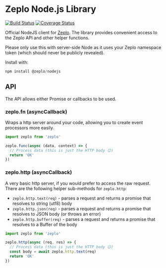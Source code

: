 # Zeplo Node.js Library

[![Build Status](https://travis-ci.org/zeplo/zeplo-nodejs.svg?branch=master)](https://travis-ci.org/zeplo/zeplo-nodejs) [![Coverage Status](https://coveralls.io/repos/github/zeplo/zeplo-nodejs/badge.svg?branch=master)](https://coveralls.io/github/zeplo/zeplo-nodejs?branch=master)

Official NodeJS client for [Zeplo](https://zeplo.io). The library provides convenient access to the Zeplo API and other helper functions.

Please only use this with server-side Node as it uses your Zeplo namespace token (which should never be publicly revealed).

Install with:

```js
npm install @zeplo/nodejs
```


## API

The API allows either Promise or callbacks to be used.

### zeplo.fn (asyncCallback)

Wraps a http server around your code, allowing you to create event processors more easily.

```js
import zeplo from 'zeplo'

zeplo.func(async (data, context) => {
  // Process data (this is just the HTTP body 😉)
  return 'OK'
})
```

### zeplo.http (asyncCallback)

A very basic http server, if you would prefer to access the raw request. There are the following helper sub-methods for `zeplo.http`:

 * `zeplo.http.text(req)` - parses a request and returns a promise that resolves to string (utf8) body
 * `zeplo.http.json(req)` - parses a request and returns a promise that resolves to JSON body (or throws an error)
 * `zeplo.http.buffer(req)` - parses a request and returns a promise that resolves to a Buffer of the body

```js
import zeplo from 'zeplo'

zeplo.http(async (req, res) => {
  // Process data (this is just the HTTP body 😉)
  const body = await zeplo.http.text(req)
  return 'OK'
})
```


